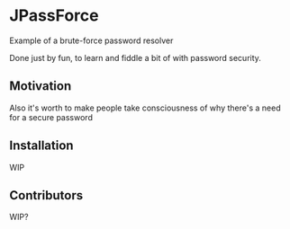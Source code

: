 # JPassForce

Example of a brute-force password resolver


Done just by fun, to learn and fiddle a bit of with password security.

## Motivation
Also it's worth to make people take consciousness of why there's a need for a secure password

## Installation

WIP

## Contributors

WIP?

